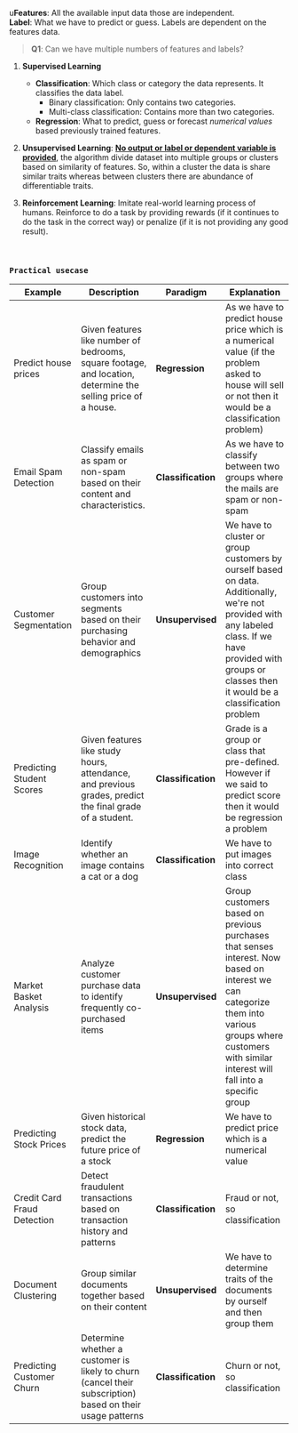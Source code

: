 u**Features**: All the available input data those are independent.  
**Label**: What we have to predict or guess. Labels are dependent on the features data.

> **Q1**: Can we have multiple numbers of features and labels?

1. **Supervised Learning**
   - **Classification**: Which class or category the data represents. It classifies the data label.
     - Binary classification: Only contains two categories.
     - Multi-class classification: Contains more than two categories.
   - **Regression**: What to predict, guess or forecast *numerical values* based previously trained features.

2. **Unsupervised Learning**: <ins>**No output or label or dependent variable is provided**</ins>, the algorithm divide dataset into multiple groups or clusters based on similarity of features. So, within a cluster the data is share similar traits whereas between clusters there are abundance of differentiable traits.

3. **Reinforcement Learning**: Imitate real-world learning process of humans. Reinforce to do a task by providing rewards (if it continues to do the task in the correct way) or penalize (if it is not providing any good result).

&nbsp;

### ```Practical usecase```

| Example | Description | Paradigm | Explanation |
| --------------------------- | ------------------------------------------------------------------------------------------------------------- | ------------------ | ------------------------------------------------------------------------------------------------------------------------------------------------------- |
| Predict house prices | Given features like number of bedrooms, square footage, and location, determine the selling price of a house. | **Regression** | As we have to predict house price which is a numerical value (if the problem asked to house will sell or not then it would be a classification problem) |
| Email Spam Detection | Classify emails as spam or non-spam based on their content and characteristics. | **Classification** | As we have to classify between two groups where the mails are spam or non-spam |
| Customer Segmentation  | Group customers into segments based on their purchasing behavior and demographics | **Unsupervised** | We have to cluster or group customers by ourself based on data. Additionally, we're not provided with any labeled class. If we have provided with groups or classes then it would be a classification problem |
| Predicting Student Scores   | Given features like study hours, attendance, and previous grades, predict the final grade of a student. | **Classification** | Grade is a group or class that pre-defined. However if we said to predict score then it would be regression a problem  |
| Image Recognition | Identify whether an image contains a cat or a dog | **Classification** | We have to put images into correct class |
| Market Basket Analysis | Analyze customer purchase data to identify frequently co-purchased items | **Unsupervised**     | Group customers based on previous purchases that senses interest. Now based on interest we can categorize them into various groups where customers with similar interest will fall into a specific group | 
| Predicting Stock Prices  | Given historical stock data, predict the future price of a stock  | **Regression** | We have to predict price which is a numerical value |
| Credit Card Fraud Detection | Detect fraudulent transactions based on transaction history and patterns | **Classification** |  Fraud or not, so classification |
| Document Clustering | Group similar documents together based on their content | **Unsupervised**   | We have to determine traits of the documents by ourself and then group them |
| Predicting Customer Churn   | Determine whether a customer is likely to churn (cancel their subscription) based on their usage patterns  | **Classification** | Churn or not, so classification |

